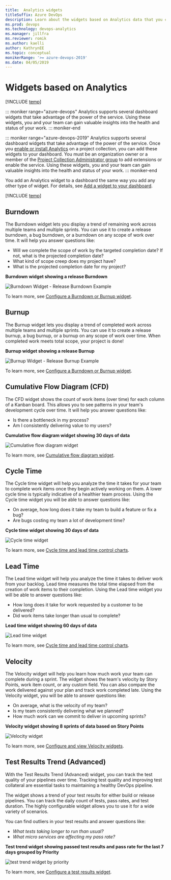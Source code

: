 ```yaml
---
title:  Analytics widgets 
titleSuffix: Azure DevOps
description: Learn about the widgets based on Analytics data that you can add to a dashboard  
ms.prod: devops
ms.technology: devops-analytics
ms.manager: jillfra
ms.reviewer: romik
ms.author: kaelli
author: KathrynEE
ms.topic: conceptual
monikerRange: '>= azure-devops-2019'
ms.date: 04/05/2019
---
```



# Widgets based on Analytics

[!INCLUDE [temp](../_shared/version-azure-devops.md)]

::: moniker range="azure-devops"
Analytics supports several dashboard widgets that take advantage of the power of the service. Using these widgets, you and your team can gain valuable insights into the health and status of your work. 
::: moniker-end

::: moniker range="azure-devops-2019"
Analytics supports several dashboard widgets that take advantage of the power of the service. Once you [enable or install Analytics](../dashboards/analytics-extension.md) on a project collection, you can add these widgets to your dashboard. You must be an organization owner or a member of the [Project Collection Administrator group](../../organizations/security/set-project-collection-level-permissions.md) to add extensions or enable the service. Using these widgets, you and your team can gain valuable insights into the health and status of your work. 
::: moniker-end

You add an Analytics widget to a dashboard the same way you add any other type of widget. For details, see [Add a widget to your dashboard](add-widget-to-dashboard.md). 

[!INCLUDE [temp](../_shared/boards-disabled.md)]

## Burndown

The Burndown widget lets you display a trend of remaining work across multiple teams and multiple sprints. You can use it to create a release burndown, a bug burndown, or a burndown on any scope of work over time. It will help you answer questions like: 

* Will we complete the scope of work by the targeted completion date? If not, what is the projected completion date?
* What kind of scope creep does my project have?
* What is the projected completion date for my project?

**Burndown widget showing a release Burndown**

![Burndown Widget - Release Burndown Example](./_img/burndown-ax-catalog.png)

To learn more, see [Configure a Burndown or Burnup widget](configure-burndown-burnup-widgets.md).  

## Burnup

The Burnup widget lets you display a trend of completed work across multiple teams and multiple sprints. You can use it to create a release burnup, a bug burnup, or a burnup on any scope of work over time. When completed work meets total scope, your project is done! 

**Burnup widget showing a release Burnup**

![Burnup Widget - Release Burnup Example](./_img/burnup-ax-catalog.png)

To learn more, see [Configure a Burndown or Burnup widget](configure-burndown-burnup-widgets.md).  

## Cumulative Flow Diagram (CFD)

The CFD widget shows the count of work items (over time) for each column of a Kanban board. This allows you to see patterns in your team's development cycle over time. It will help you answer questions like: 
* Is there a bottleneck in my process? 
* Am I consistently delivering value to my users? 

**Cumulative flow diagram widget showing 30 days of data**

![Cumulative flow diagram widget](./_img/cdf-big-widget.png) 

To learn more, see [Cumulative flow diagram widget](cumulative-flow.md).  

## Cycle Time

The Cycle time widget will help you analyze the time it takes for your team to complete work items once they begin actively working on them. A lower cycle time is typically indicative of a healthier team process. Using the Cycle time widget you will be able to answer questions like: 
* On average, how long does it take my team to build a feature or fix a bug? 
* Are bugs costing my team a lot of development time?

**Cycle time widget showing 30 days of data**

![Cycle time widget](_img/cycle-time-planning.png) 

To learn more, see [Cycle time and lead time control charts](cycle-time-and-lead-time.md).  

## Lead Time

The Lead time widget will help you analyze the time it takes to deliver work from your backlog. Lead time measures the total time elapsed from the creation of work items to their completion. Using the Lead time widget you will be able to answer questions like: 
* How long does it take for work requested by a customer to be delivered?
* Did work items take longer than usual to complete?


**Lead time widget showing 60 days of data**

![Lead time widget](_img/lead-time-control-chart.png) 

To learn more, see [Cycle time and lead time control charts](cycle-time-and-lead-time.md). 

## Velocity

The Velocity widget will help you learn how much work your team can complete during a sprint. The widget shows the team's velocity by Story Points, work item count, or any custom field. You can also compare the work delivered against your plan and track work completed late. Using the Velocity widget, you will be able to answer questions like:
* On average, what is the velocity of my team?
* Is my team consistently delivering what we planned?
* How much work can we commit to deliver in upcoming sprints? 


**Velocity widget showing 8 sprints of data based on Story Points**

![Velocity widget](./_img/Velocity-ax-catalog.png)
 

To learn more, see [Configure and view Velocity widgets](team-velocity.md).  

## Test Results Trend (Advanced)

With the Test Results Trend (Advanced) widget, you can track the test quality of your pipelines over time. Tracking test quality and improving test collateral are essential tasks to maintaining a healthy DevOps pipeline.  

The widget shows a trend of your test results for either build or release pipelines. You can track the daily count of tests, pass rates, and test duration. The highly configurable widget allows you to use it for a wide variety of scenarios. 

You can find outliers in your test results and answer questions like:
- *What tests taking longer to run than usual?*
- *What micro services are affecting my pass rate?*

**Test trend widget showing passed test results and pass rate for the last 7 days grouped by Priority**

![test trend widget by priority](_img/test-results-trend-widget/passed-bypriority-pass.png)

To learn more, see [Configure a test results widget](configure-test-results-trend.md).
